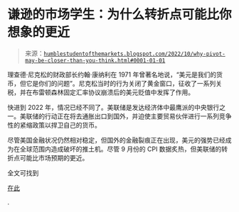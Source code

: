 <!--yml

分类：未分类

日期：2024-05-18 01:38:13

-->

# 谦逊的市场学生：为什么转折点可能比你想象的更近

> 来源：[`humblestudentofthemarkets.blogspot.com/2022/10/why-pivot-may-be-closer-than-you-think.html#0001-01-01`](https://humblestudentofthemarkets.blogspot.com/2022/10/why-pivot-may-be-closer-than-you-think.html#0001-01-01)

理查德·尼克松的财政部长约翰·康纳利在 1971 年曾著名地说，“美元是我们的货币，但它是你们的问题”。尼克松当时的行为关闭了黄金窗口，征收了一系列关税，并在布雷顿森林固定汇率协议崩溃后的美元贬值中发挥了作用。

快进到 2022 年，情况已经不同了。美联储是发达经济体中最鹰派的中央银行之一。美联储的行动正在将去通胀出口到国外，并迫使主要贸易伙伴进行一系列竞争性的紧缩政策以捍卫自己的货币。

尽管美国金融状况仍然相对稳定，但国外的金融裂痕正在出现，美元的强势已经成为在全球范围内造成破坏的推土机。尽管 9 月份的 CPI 数据炙热，但美联储的转折点可能比市场预期的更近。

全文可找到

[在此](https://humblestudentofthemarkets.com/2022/10/15/why-the-pivot-may-be-closer-than-you-think/)

.
